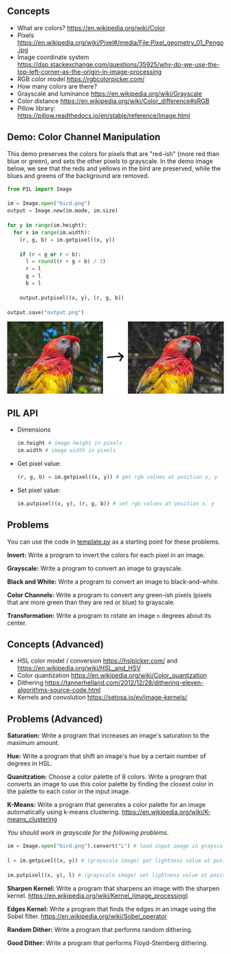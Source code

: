 ## Concepts

- What are colors? https://en.wikipedia.org/wiki/Color
- Pixels https://en.wikipedia.org/wiki/Pixel#/media/File:Pixel_geometry_01_Pengo.jpg
- Image coordinate system https://dsp.stackexchange.com/questions/35925/why-do-we-use-the-top-left-corner-as-the-origin-in-image-processing
- RGB color model https://rgbcolorpicker.com/
- How many colors are there?
- Grayscale and luminance https://en.wikipedia.org/wiki/Grayscale
- Color distance https://en.wikipedia.org/wiki/Color_difference#sRGB
- Pillow library: https://pillow.readthedocs.io/en/stable/reference/Image.html

## Demo: Color Channel Manipulation

This demo preserves the colors for pixels that are "red-ish" (more red than blue or green), and sets the other pixels to grayscale. In the demo image below, we see that the reds and yellows in the bird are preserved, while the blues and greens of the background are removed.

```py
from PIL import Image

im = Image.open("bird.png")
output = Image.new(im.mode, im.size)

for y in range(im.height):
  for x in range(im.width):
    (r, g, b) = im.getpixel((x, y))

    if (r < g or r < b):
      l = round((r + g + b) / 3)
      r = l
      g = l
      b = l

    output.putpixel((x, y), (r, g, b))

output.save("output.png")
```

![color channel demo](demo.png)

## PIL API

- Dimensions

  ```py
  im.height # image height in pixels
  im.width # image width in pixels
  ```

- Get pixel value:

  ```py
  (r, g, b) = im.getpixel((x, y)) # get rgb values at position x, y
  ```

- Set pixel value:

  ```py
  im.putpixel((x, y), (r, g, b)) # set rgb values at position x, y
  ```

## Problems

You can use the code in [template.py](template.py) as a starting point for these problems.

**Invert:** Write a program to invert the colors for each pixel in an image.

**Grayscale:** Write a program to convert an image to grayscale.

**Black and White:** Write a program to convert an image to black-and-white.

**Color Channels:** Write a program to convert any green-ish pixels (pixels that are more green than they are red or blue) to grayscale.

**Transformation:** Write a program to rotate an image `n` degrees about its center.

## Concepts (Advanced)
 
- HSL color model / conversion https://hslpicker.com/ and https://en.wikipedia.org/wiki/HSL_and_HSV
- Color quantization https://en.wikipedia.org/wiki/Color_quantization
- Dithering https://tannerhelland.com/2012/12/28/dithering-eleven-algorithms-source-code.html
- Kernels and convolution https://setosa.io/ev/image-kernels/

## Problems (Advanced)

**Saturation:** Write a program that increases an image's saturation to the maximum amount.

**Hue:** Write a program that shift an image's hue by a certain number of degrees in HSL.

**Quanitzation:** Choose a color palette of 8 colors. Write a program that converts an image to use this color palette by finding the closest color in the palette to each color in the input image.

**K-Means:** Write a program that generates a color palette for an image automatically using k-means clustering. https://en.wikipedia.org/wiki/K-means_clustering

*You should work in grayscale for the following problems*.

```py
im = Image.open("bird.png").convert("L") # load input image in grayscale

l = im.getpixel((x, y)) # (grayscale image) get lightness value at position x, y

im.putpixel((x, y), l) # (grayscale image) set lightness value at position x, y
```

**Sharpen Kernel:** Write a program that sharpens an image with the sharpen kernel. https://en.wikipedia.org/wiki/Kernel_(image_processing)

**Edges Kernel:** Write a program that finds the edges in an image using the Sobel filter. https://en.wikipedia.org/wiki/Sobel_operator

**Random Dither:** Write a program that performs random dithering.

**Good Dither:** Write a program that performs Floyd-Steinberg dithering.

